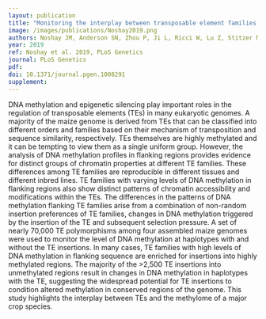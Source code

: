 ```yaml
---
layout: publication
title: "Monitoring the interplay between transposable element families and DNA methylation in maize"
image: /images/publications/Noshay2019.png
authors: Noshay JM, Anderson SN, Zhou P, Ji L, Ricci W, Lu Z, Stitzer MC, Crisp PA, Hirsch CN, Zhang X, Schmitz RJ, Springer NM
year: 2019
ref: Noshay et al. 2019, PLoS Genetics
journal: PLoS Genetics
pdf: 
doi: 10.1371/journal.pgen.1008291
supplement: 
---
```


DNA methylation and epigenetic silencing play important roles in the regulation of transposable elements (TEs) in many eukaryotic genomes. A majority of the maize genome is derived from TEs that can be classified into different orders and families based on their mechanism of transposition and sequence similarity, respectively. TEs themselves are highly methylated and it can be tempting to view them as a single uniform group. However, the analysis of DNA methylation profiles in flanking regions provides evidence for distinct groups of chromatin properties at different TE families. These differences among TE families are reproducible in different tissues and different inbred lines. TE families with varying levels of DNA methylation in flanking regions also show distinct patterns of chromatin accessibility and modifications within the TEs. The differences in the patterns of DNA methylation flanking TE families arise from a combination of non-random insertion preferences of TE families, changes in DNA methylation triggered by the insertion of the TE and subsequent selection pressure. A set of nearly 70,000 TE polymorphisms among four assembled maize genomes were used to monitor the level of DNA methylation at haplotypes with and without the TE insertions. In many cases, TE families with high levels of DNA methylation in flanking sequence are enriched for insertions into highly methylated regions. The majority of the >2,500 TE insertions into unmethylated regions result in changes in DNA methylation in haplotypes with the TE, suggesting the widespread potential for TE insertions to condition altered methylation in conserved regions of the genome. This study highlights the interplay between TEs and the methylome of a major crop species.